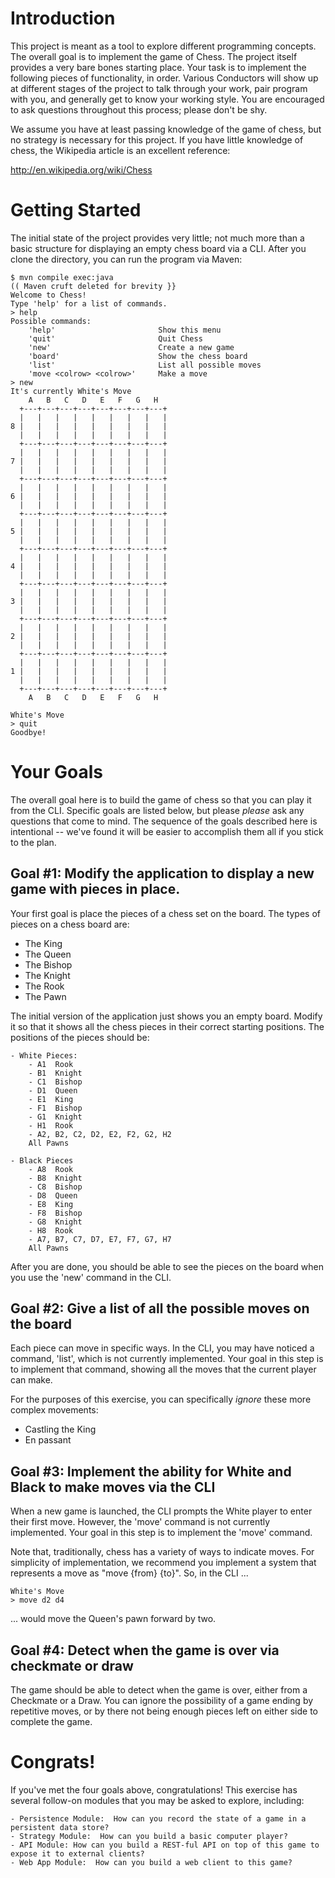 # Introduction

This project is meant as a tool to explore different programming concepts.  The overall goal is to implement the game of
Chess.  The project itself provides a very bare bones starting place.  Your task is to implement the following pieces
of functionality, in order.  Various Conductors will show up at different stages of the project to talk through your
work, pair program with you, and generally get to know your working style.  You are encouraged to ask questions
throughout this process; please don't be shy.

We assume you have at least passing knowledge of the game of chess, but no strategy is necessary for this project.  If you have
little knowledge of chess, the Wikipedia article is an excellent reference:

http://en.wikipedia.org/wiki/Chess


# Getting Started
The initial state of the project provides very little; not much more than a basic structure for displaying an empty chess board via a CLI.  After you clone the directory, you can run the program via Maven:

```Shell
$ mvn compile exec:java
(( Maven cruft deleted for brevity }}
Welcome to Chess!
Type 'help' for a list of commands.
> help
Possible commands:
    'help'                       Show this menu
    'quit'                       Quit Chess
    'new'                        Create a new game
    'board'                      Show the chess board
    'list'                       List all possible moves
    'move <colrow> <colrow>'     Make a move
> new
It's currently White's Move
    A   B   C   D   E   F   G   H
  +---+---+---+---+---+---+---+---+
  |   |   |   |   |   |   |   |   |
8 |   |   |   |   |   |   |   |   |
  |   |   |   |   |   |   |   |   |
  +---+---+---+---+---+---+---+---+
  |   |   |   |   |   |   |   |   |
7 |   |   |   |   |   |   |   |   |
  |   |   |   |   |   |   |   |   |
  +---+---+---+---+---+---+---+---+
  |   |   |   |   |   |   |   |   |
6 |   |   |   |   |   |   |   |   |
  |   |   |   |   |   |   |   |   |
  +---+---+---+---+---+---+---+---+
  |   |   |   |   |   |   |   |   |
5 |   |   |   |   |   |   |   |   |
  |   |   |   |   |   |   |   |   |
  +---+---+---+---+---+---+---+---+
  |   |   |   |   |   |   |   |   |
4 |   |   |   |   |   |   |   |   |
  |   |   |   |   |   |   |   |   |
  +---+---+---+---+---+---+---+---+
  |   |   |   |   |   |   |   |   |
3 |   |   |   |   |   |   |   |   |
  |   |   |   |   |   |   |   |   |
  +---+---+---+---+---+---+---+---+
  |   |   |   |   |   |   |   |   |
2 |   |   |   |   |   |   |   |   |
  |   |   |   |   |   |   |   |   |
  +---+---+---+---+---+---+---+---+
  |   |   |   |   |   |   |   |   |
1 |   |   |   |   |   |   |   |   |
  |   |   |   |   |   |   |   |   |
  +---+---+---+---+---+---+---+---+
    A   B   C   D   E   F   G   H

White's Move
> quit
Goodbye!
```

# Your Goals
The overall goal here is to build the game of chess so that you can play it from the CLI.  Specific goals are listed below, but please _please_ ask any questions that come to mind.
The sequence of the goals described here is intentional -- we've found it will be easier to accomplish them all if you stick to the plan.

## Goal #1: Modify the application to display a new game with pieces in place.
Your first goal is place the pieces of a chess set on the board.  The types of pieces on a chess board are:

- The King
- The Queen
- The Bishop
- The Knight
- The Rook
- The Pawn


The initial version of the application just shows you an empty board.  Modify it so that it shows all the chess pieces in their correct starting positions.  The positions of the pieces should be:

    - White Pieces:
        - A1  Rook
        - B1  Knight
        - C1  Bishop
        - D1  Queen
        - E1  King
        - F1  Bishop
        - G1  Knight
        - H1  Rook
        - A2, B2, C2, D2, E2, F2, G2, H2
        All Pawns

    - Black Pieces
        - A8  Rook
        - B8  Knight
        - C8  Bishop
        - D8  Queen
        - E8  King
        - F8  Bishop
        - G8  Knight
        - H8  Rook
        - A7, B7, C7, D7, E7, F7, G7, H7
        All Pawns

After you are done, you should be able to see the pieces on the board when you use the 'new' command in the CLI.

## Goal #2:  Give a list of all the possible moves on the board
Each piece can move in specific ways.  In the CLI, you may have noticed a command, 'list', which is not currently implemented.  Your goal in this step is to implement that command, showing all the moves that the current player can make.

For the purposes of this exercise, you can specifically *ignore* these more complex movements:
- Castling the King
- En passant


## Goal #3:  Implement the ability for White and Black to make moves via the CLI
When a new game is launched, the CLI prompts the White player to enter their first move.  However, the 'move' command is not currently implemented.  Your goal in this step is to implement the 'move' command.

Note that, traditionally, chess has a variety of ways to indicate moves.  For simplicity of implementation, we recommend you implement a system that represents a move as "move {from} {to}".  So, in the CLI ...

```Shell
White's Move
> move d2 d4
```

... would move the Queen's pawn forward by two.

## Goal #4:  Detect when the game is over via checkmate or draw
The game should be able to detect when the game is over, either from a Checkmate or a Draw.  You can ignore the possibility of a game ending by repetitive moves, or by there not being enough pieces left on either side to complete the game.



# Congrats!
If you've met the four goals above, congratulations!  This exercise has several follow-on modules that you may be asked
to explore, including:

    - Persistence Module:  How can you record the state of a game in a persistent data store?
    - Strategy Module:  How can you build a basic computer player?
    - API Module: How can you build a REST-ful API on top of this game to expose it to external clients?
    - Web App Module:  How can you build a web client to this game?

